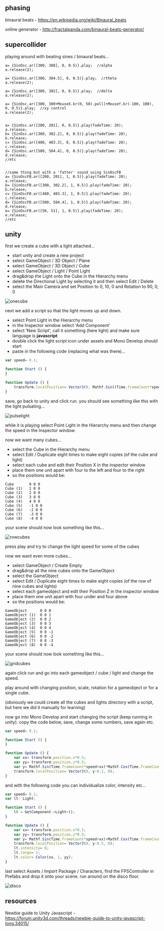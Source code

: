 phasing
--------------------

binaural beats - <https://en.wikipedia.org/wiki/Binaural_beats>

online generator - <http://fractalpanda.com/binaural-beats-generator/>

supercollider
--

playing around with beating sines / binaural beats...

```
a= {SinOsc.ar([300, 308], 0, 0.5)}.play;  //alpha
a.release(2);

a= {SinOsc.ar([300, 304.5], 0, 0.5)}.play;  //theta
a.release(2);

a= {SinOsc.ar([300, 302], 0, 0.5)}.play;  //delta
a.release(2);

a= {SinOsc.ar([300, 300+MouseX.kr(0, 50).poll]+MouseY.kr(-100, 100), 0, 0.5)}.play;  //xy control
a.release(2);


a= {SinOsc.ar([200, 201], 0, 0.5)}.play(fadeTime: 20);
a.release;
b= {SinOsc.ar([300, 302.2], 0, 0.5)}.play(fadeTime: 20);
b.release;
c= {SinOsc.ar([400, 403.3], 0, 0.5)}.play(fadeTime: 20);
c.release;
d= {SinOsc.ar([500, 504.4], 0, 0.5)}.play(fadeTime: 20);
d.release;
//etc


//same thing but with a 'fatter' sound using SinOscFB
a= {SinOscFB.ar([200, 201], 1, 0.5)}.play(fadeTime: 20);
a.release;
b= {SinOscFB.ar([300, 302.2], 1, 0.5)}.play(fadeTime: 20);
b.release;
c= {SinOscFB.ar([400, 403.3], 1, 0.5)}.play(fadeTime: 20);
c.release;
d= {SinOscFB.ar([500, 504.4], 1, 0.5)}.play(fadeTime: 20);
d.release;
e= {SinOscFB.ar([50, 51], 1, 0.5)}.play(fadeTime: 20);
e.release;
//etc
```

unity
--

first we create a cube with a light attached...

* start unity and create a new project
* select GameObject / 3D Object / Plane
* select GameObject / 3D Object / Cube
* select GameObject / Light / Point Light
* drag&drop the Light onto the Cube in the Hierarchy menu
* delete the Directional Light by selecting it and then select Edit / Delete
* select the Main Camera and set Position to 0, 10, 0 and Rotation to 90, 0, 0

![onecube](01onecube.png?raw=true "onecube")

next we add a script so that the light moves up and down.

* select Point Light in the Hierarchy menu
* in the Inspector window select 'Add Component'
* select 'New Script', call it something (here light) and make sure language is **javascript**
* double click the light script icon under assets and Mono Develop should start
* paste in the following code (replacing what was there)...

```javascript
var speed= 0.1;

function Start () {
}

function Update () {
    transform.localPosition= Vector3(0, Mathf.Sin((Time.frameCount*speed)), 0);
}
```

save, go back to unity and click run. you should see something like this with the light pulsating...

![pulselight](02pulselight.png?raw=true "pulselight")

while it is playing select Point Light in the Hierarchy menu and then change the speed in the Inspector window.

now we want many cubes...

* select the Cube in the Hierarchy menu
* select Edit / Duplicate eight times to make eight copies (of the cube and light)
* select each cube and edit their Position X in the inspector window
* place them one unit apart with four to the left and four to the right
* so the positions would be:

```
Cube       0 0 0
Cube (1)   1 0 0
Cube (2)   2 0 0
Cube (3)   3 0 0
Cube (4)   4 0 0
Cube (5)   -1 0 0
Cube (6)   -2 0 0
Cube (7)   -3 0 0
Cube (8)   -4 0 0
```

your scene should now look something like this...

![rowcubes](03rowcubes.png?raw=true "rowcubes")

press play and try to change the light speed for some of the cubes

now we want even more cubes...

* select GameObject / Create Empty
* drag&drop all the nine cubes onto the GameObject
* select the GameObject
* select Edit / Duplicate eight times to make eight copies (of the row of nine cubes and lights)
* select each gameobject and edit their Position Z in the inspector window
* place them one unit apart with four under and four above
* so the positions would be:

```
GameObject      0 0 0
GameObject (1)  0 0 1
GameObject (2)  0 0 2
GameObject (3)  0 0 3
GameObject (4)  0 0 4
GameObject (5)  0 0 -1
GameObject (6)  0 0 -2
GameObject (7)  0 0 -3
GameObject (8)  0 0 -4
```

your scene should now look something like this...

![gridcubes](04gridcubes.png?raw=true "gridcubes")

again click run and go into each gameobject / cube / light and change the speed.

play around with changing position, scale, rotation for a gameobject or for a single cube.

(obviously we could create all the cubes and lights directory with a script, but here we did it manually for learning)

now go into Mono Develop and start changing the script (keep running in unity). copy the code below, save, change some numbers, save again etc.

```javascript
var speed= 0.1;

function Start () {
}

function Update () {
    var xx= transform.position.x*0.5;
    var yy= transform.position.z*0.5;
    var y= Mathf.Sin(Time.frameCount*speed+xx)*Mathf.Cos(Time.frameCount*speed+yy);
    transform.localPosition= Vector3(0, y-0.1, 0);
}
```

and with the following code you can individualize color, intensity etc...

```javascript
var speed= 0.1;
var lt: Light;

function Start () {
    lt = GetComponent.<Light>();
}

function Update () {
    var xx= transform.position.x*0.5;
    var yy= transform.position.z*0.5;
    var y= Mathf.Sin(Time.frameCount*speed+xx)+Mathf.Cos(Time.frameCount*speed+yy);
    transform.localPosition= Vector3(0, y-0.5, 0);
    lt.intensity= 6;
    lt.range= 1;
    lt.color= Color(xx, 1, yy);
}
```

last select Assets / Import Package / Characters, find the FPSController in Prefabs and drop it onto your scene. run around on the disco floor.

![disco](05disco.png?raw=true "disco")

resources
--

Newbie guide to Unity Javascript - <https://forum.unity3d.com/threads/newbie-guide-to-unity-javascript-long.34015/>
